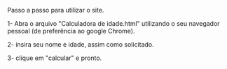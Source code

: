 Passo a passo para utilizar o site.

1- Abra o arquivo "Calculadora de idade.html" utilizando o seu navegador pessoal (de preferência ao google Chrome).

2- insira seu nome e idade, assim como solicitado.

3- clique em "calcular" e pronto.
